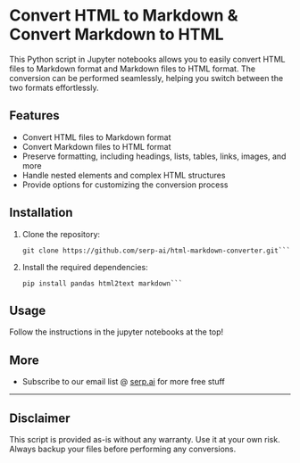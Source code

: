 # Convert HTML to Markdown & Convert Markdown to HTML

This Python script in Jupyter notebooks allows you to easily convert HTML files to Markdown format and Markdown files to HTML format. The conversion can be performed seamlessly, helping you switch between the two formats effortlessly.

## Features

- Convert HTML files to Markdown format
- Convert Markdown files to HTML format
- Preserve formatting, including headings, lists, tables, links, images, and more
- Handle nested elements and complex HTML structures
- Provide options for customizing the conversion process

## Installation

1. Clone the repository:

   ```shell
   git clone https://github.com/serp-ai/html-markdown-converter.git```

2. Install the required dependencies:

   ```shell
   pip install pandas html2text markdown```

## Usage

Follow the instructions in the jupyter notebooks at the top!

## More

- Subscribe to our email list @ [serp.ai](https://serp.ai/) for more free stuff


***

## Disclaimer

This script is provided as-is without any warranty. Use it at your own risk. Always backup your files before performing any conversions.

